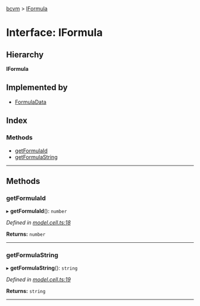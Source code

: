 [bcvm](../README.md) > [IFormula](../interfaces/iformula.md)

# Interface: IFormula

## Hierarchy

**IFormula**

## Implemented by

* [FormulaData](../classes/formuladata.md)

## Index

### Methods

* [getFormulaId](iformula.md#getformulaid)
* [getFormulaString](iformula.md#getformulastring)

---

## Methods

<a id="getformulaid"></a>

###  getFormulaId

▸ **getFormulaId**(): `number`

*Defined in [model.cell.ts:18](https://github.com/boardwalktech/Boardwalk-Client-Virtual-Machine-JS/blob/bd51c2e/typescript/src/model.cell.ts#L18)*

**Returns:** `number`

___
<a id="getformulastring"></a>

###  getFormulaString

▸ **getFormulaString**(): `string`

*Defined in [model.cell.ts:19](https://github.com/boardwalktech/Boardwalk-Client-Virtual-Machine-JS/blob/bd51c2e/typescript/src/model.cell.ts#L19)*

**Returns:** `string`

___

